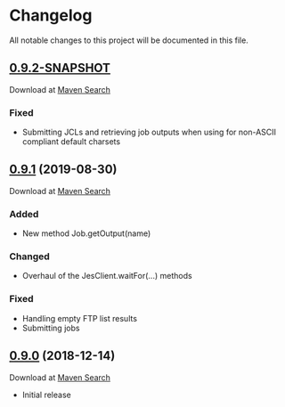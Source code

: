 # Changelog
All notable changes to this project will be documented in this file.

<a name="0.9.2"></a>

## [0.9.2-SNAPSHOT](https://github.com/lars-sh/jes-client/compare/1abca56ea5958200ca97ee787308ce8cc5fa29a1...master)

Download at [Maven Search](https://search.maven.org/artifact/de.lars-sh/jes-client/0.9.2/jar)

### Fixed
* Submitting JCLs and retrieving job outputs when using for non-ASCII compliant default charsets

<a name="0.9.1"></a>

## [0.9.1](https://github.com/lars-sh/jes-client/compare/36977b4dfb6985a8ad091885c09bd4beeb35a635...1abca56ea5958200ca97ee787308ce8cc5fa29a1) (2019-08-30)

Download at [Maven Search](https://search.maven.org/artifact/de.lars-sh/jes-client/0.9.1/jar)

### Added
* New method Job.getOutput(name)

### Changed
* Overhaul of the JesClient.waitFor(...) methods

### Fixed
* Handling empty FTP list results
* Submitting jobs

<a name="0.9.0"></a>

## [0.9.0](https://github.com/lars-sh/jes-client/commit/36977b4dfb6985a8ad091885c09bd4beeb35a635) (2018-12-14)

Download at [Maven Search](https://search.maven.org/artifact/de.lars-sh/jes-client/0.9.0/jar)

* Initial release
